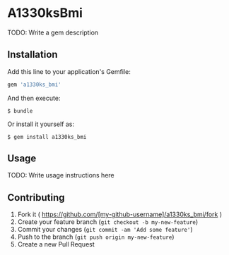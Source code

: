 # A1330ksBmi

TODO: Write a gem description

## Installation

Add this line to your application's Gemfile:

```ruby
gem 'a1330ks_bmi'
```

And then execute:

    $ bundle

Or install it yourself as:

    $ gem install a1330ks_bmi

## Usage

TODO: Write usage instructions here

## Contributing

1. Fork it ( https://github.com/[my-github-username]/a1330ks_bmi/fork )
2. Create your feature branch (`git checkout -b my-new-feature`)
3. Commit your changes (`git commit -am 'Add some feature'`)
4. Push to the branch (`git push origin my-new-feature`)
5. Create a new Pull Request
